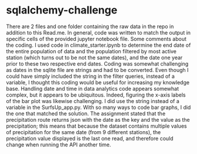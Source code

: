 # sqlalchemy-challenge
There are 2 files and one folder containing the raw data in the repo in addition to this Read.me. In general, code was written to match the output in specific cells of the provided jupyter notebook file. Some comments about the coding.
I used code in climate_starter.ipynb to determine the end date of the entire population of data and the population filtered by most active station (which turns out to be not the same dates), and the date one year prior to these two respective end dates. Coding was somewhat challenging as dates in the sqlite file are strings and had to be converted. Even though I could have simply included the string in the filter queries, instead of a variable, I thought this coding would be useful for increasing my knowledge base. Handling date and time in data analytics code appears somewhat complex, but it appears to be ubiquitous. Indeed, figuring the x-axis labels of the bar plot was likewise challenging. I did use the string instead of a variable in the SurfsUp_app.py. 
With so many ways to code bar graphs, I did the one that matched the solution. 
The assignment stated that the precipitation route returns json with the date as the key and the value as the precipitation; this means that because the dataset contains multiple values of precipitation for the same date (from 9 different stations), the precipitation value displayed is the last one read, and therefore could change when running the API another time.
